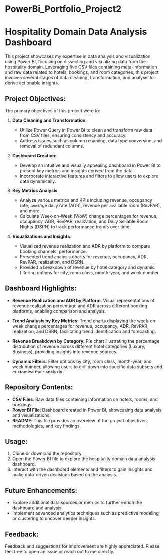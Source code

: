 # PowerBi_Portfolio_Project2

# Hospitality Domain Data Analysis Dashboard

This project showcases my expertise in data analysis and visualization using Power BI, focusing on dissecting and visualizing data from the hospitality domain. Leveraging five CSV files containing meta-information and raw data related to hotels, bookings, and room categories, this project involves several stages of data cleaning, transformation, and analysis to derive actionable insights.

## Project Objectives:

The primary objectives of this project were to:

1. **Data Cleaning and Transformation**:
   - Utilize Power Query in Power BI to clean and transform raw data from CSV files, ensuring consistency and accuracy.
   - Address issues such as column renaming, data type conversion, and removal of redundant columns.

2. **Dashboard Creation**:
   - Develop an intuitive and visually appealing dashboard in Power BI to present key metrics and insights derived from the data.
   - Incorporate interactive features and filters to allow users to explore data dynamically.

3. **Key Metrics Analysis**:
   - Analyze various metrics and KPIs including revenue, occupancy rate, average daily rate (ADR), revenue per available room (RevPAR), and more.
   - Calculate Week-on-Week (WoW) change percentages for revenue, occupancy, ADR, RevPAR, realization, and Daily Sellable Room Nights (DSRN) to track performance trends over time.

4. **Visualizations and Insights**:
   - Visualized revenue realization and ADR by platform to compare booking channels' performance.
   - Presented trend analysis charts for revenue, occupancy, ADR, RevPAR, realization, and DSRN.
   - Provided a breakdown of revenue by hotel category and dynamic filtering options for city, room class, month-year, and week number.

## Dashboard Highlights:

- **Revenue Realization and ADR by Platform**: Visual representations of revenue realization percentage and ADR across different booking platforms, enabling comparison and analysis.
  
- **Trend Analysis by Key Metrics**: Trend charts displaying the week-on-week change percentages for revenue, occupancy, ADR, RevPAR, realization, and DSRN, facilitating trend identification and forecasting.

- **Revenue Breakdown by Category**: Pie chart illustrating the percentage distribution of revenue across different hotel categories (Luxury, Business), providing insights into revenue sources.

- **Dynamic Filters**: Filter options by city, room class, month-year, and week number, allowing users to drill down into specific data subsets and customize their analysis.

## Repository Contents:

- **CSV Files**: Raw data files containing information on hotels, rooms, and bookings.
- **Power BI File**: Dashboard created in Power BI, showcasing data analysis and visualizations.
- **README**: This file provides an overview of the project objectives, methodologies, and key findings.

## Usage:

1. Clone or download the repository.
2. Open the Power BI file to explore the hospitality domain data analysis dashboard.
3. Interact with the dashboard elements and filters to gain insights and make data-driven decisions based on the analysis.

## Future Enhancements:

- Explore additional data sources or metrics to further enrich the dashboard and analysis.
- Implement advanced analytics techniques such as predictive modeling or clustering to uncover deeper insights.

## Feedback:

Feedback and suggestions for improvement are highly appreciated. Please feel free to open an issue or reach out to me directly.

